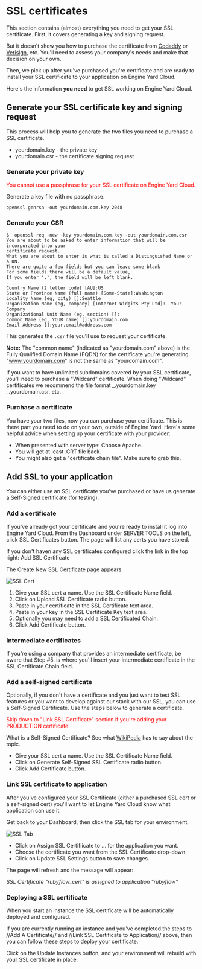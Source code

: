 # SSL certificates

This section contains (almost) everything you need to get your SSL certificate.  First, it covers generating a key and signing request.  

But it doesn't show you how to purchase the certificate from [Godaddy](http://www.godaddy.com) or [Verisign](http://www.verisign.com), etc.  You'll need to assess your company's needs and make that decision on your own.

Then, we pick up after you've purchased you're certificate and are ready to install your SSL certificate to your application on Engine Yard Cloud.

Here's the information **you need** to get SSL working on Engine Yard Cloud.

## Generate your SSL certificate key and signing request

This process will help you to generate the two files you need to purchase a SSL certificate.

  * yourdomain.key - the private key
  * yourdomain.csr - the certificate signing request

### Generate your private key

<html><span style="color:red;">You cannot use a passphrase for your SSL certificate on Engine Yard Cloud.</span></html>

Generate a key file with no passphrase.

    openssl genrsa -out yourdomain.com.key 2048

### Generate your CSR


    $  openssl req -new -key yourdomain.com.key -out yourdomain.com.csr
    You are about to be asked to enter information that will be incorporated into your
    certificate request.
    What you are about to enter is what is called a Distinguished Name or a DN.
    There are quite a few fields but you can leave some blank
    For some fields there will be a default value,
    If you enter '.', the field will be left blank.
    ------
    Country Name (2 letter code) [AU]:US
    State or Province Name (full name) [Some-State]:Washington
    Locality Name (eg, city) []:Seattle
    Organization Name (eg, company) [Internet Widgits Pty Ltd]:  Your Company
    Organizational Unit Name (eg, section) []:
    Common Name (eg, YOUR name) []:yourdomain.com
    Email Address []:your.email@address.com


This generates the `.csr` file you'll use to request your certificate.

**Note:** The "common name" (indicated as "yourdomain.com" above) is the Fully Qualified Domain Name (FQDN) for the certificate you're generating.  <nowiki>"www.yourdomain.com" is not the same as "yourdomain.com".</nowiki>

If you want to have unlimited subdomains covered by your SSL certificate, you'll need to purchase a "Wildcard" certificate.  When doing "Wildcard" certificates we recommend the file format _.yourdomain.key _.yourdomain.csr, etc.

### Purchase a certificate

You have your two files, now you can purchase your certificate.  This is there part you need to do on your own, outside of Engine Yard.  Here's some helpful advice when setting up your certificate with your provider:

  * When presented with server type: Choose Apache.
  * You will get at least .CRT file back.
  * You might also get a "certificate chain file".  Make sure to grab this.

## Add SSL to your application

You can either use an SSL certificate you've purchased or have us generate a Self-Signed certificate (for testing).

### Add a certificate

If you've already got your certificate and you're ready to install it log into Engine Yard Cloud. From the Dashboard under SERVER TOOLS on the left, click SSL Certificates button.  The page will list any certs you have stored.

If you don't haven any SSL certificates configured click the link in the top right: Add SSL Certificate

The Create New SSL Certificate page appears.

![SSL Cert](images/appcloudsslcertificates.png)

  1. Give your SSL cert a name.  Use the SSL Certificate Name field.
  2. Click on Upload SSL Certificate radio button.
  3. Paste in your certificate in the SSL Certificate text area.
  4. Paste in your key in the SSL Certificate Key text area.
  5. Optionally you may need to add a SSL Certificated Chain.
  6. Click Add Certificate button.

### Intermediate certificates

If you're using a company that provides an intermediate certificate, be aware that Step #5. is where you'll insert your intermediate certificate in the SSL Certificate Chain field.

### Add a self-signed certificate

Optionally, if you don't have a certificate and you just want to test SSL features or you want to develop against our stack with our SSL, you can use a Self-Signed Certificate.  Use the steps below to generate a certificate.

<html><span style="color:red;">Skip down to "Link SSL Certificate" section if you're adding your PRODUCTION certificate.</span></html>

What is a Self-Signed Certificate?  See what [WikiPedia](http://en.wikipedia.org/wiki/Self-signed_certificate) has to say about the topic.

  - Give your SSL cert a name.  Use the SSL Certificate Name field.
  - Click on Generate Self-Signed SSL Certificate radio button.
  - Click Add Certificate button.

### Link SSL certificate to application

After you've configured your SSL Certificate (either a purchased SSL cert or a self-signed cert) you'll want to let Engine Yard Cloud know what application can use it.

Get back to your Dashboard, then click the SSL tab for your environment.

![SSL Tab](images/ssl_tab.jpg)

  - Click on Assign SSL Certifiicate to ...  for the application you want.
  - Choose the certificate you want from the SSL Certificate drop-down.
  - Click on Update SSL Settings button to save changes.

The page will refresh and the message will appear:

*SSL Certificate "rubyflow_cert" is assigned to application "rubyflow"*

### Deploying a SSL certificate

When you start an instance the SSL certificate will be automatically deployed and configured.

If you are currently running an instance and you've completed the steps to //Add A Certificate// and //Link SSL Certificate to Application// above, then you can follow these steps to deploy your certificate.

Click on the Update Instances button, and your environment will rebuild with your SSL certificate in place.
